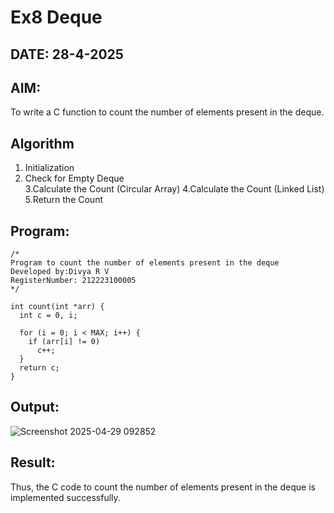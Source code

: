# Ex8 Deque
## DATE: 28-4-2025
## AIM:
To write a C function to count the number of elements present in the deque.

## Algorithm
1. Initialization
2. Check for Empty Deque  
3.Calculate the Count (Circular Array) 
4.Calculate the Count (Linked List)  
5.Return the Count   

## Program:
```
/*
Program to count the number of elements present in the deque
Developed by:Divya R V 
RegisterNumber: 212223100005 
*/
```
```
int count(int *arr) {
  int c = 0, i;

  for (i = 0; i < MAX; i++) {
    if (arr[i] != 0)
      c++;
  }
  return c;
}
```
## Output:

![Screenshot 2025-04-29 092852](https://github.com/user-attachments/assets/38fc0f2f-3b87-4034-aa60-fea4a4179c7a)


## Result:
Thus, the C code to count the number of elements present in the deque is implemented successfully.

